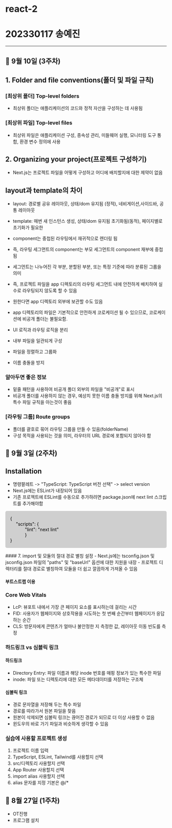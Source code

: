 # react-2
<h1>202330117 송예진</h1>
<hr>

## 🔖 9월 10일 (3주차)
<h2>1. Folder and file conventions(폴더 및 파일 규칙)</h2>

###  [최상위 폴더] Top-level folders
- 최상위 폴더는 애플리케이션의 코드와 정적 자산을 구성하는 데 사용됨

###  [최상위 파일] Top-level files
- 최상위 파일은 애플리케이션 구성, 종속성 관리, 미들웨어 실행, 모니터링 도구 통합, 환경 변수 정의에 사용

<h2>2. Organizing your project(프로젝트 구성하기)</h2>

- Next.js는 프로젝트 파일을 어떻게 구성하고 어디에 배치할지에 대한 제약이 없음

<h2>layout과 template의 차이</h2>

- layout: 경로별 공유 레이아웃, 상태/dom 유지됨 (정적), 네비게이션,사이드바, 공통 레이아웃
- template: 매번 새 인스턴스 생성, 상태/dom 유지됨 초기화됨(동적), 페이지별로 초기화가 필요한

- component는 중첩된 라우팅에서 재귀적으로 렌더링 됨
- 즉, 라우팅 세그먼트의 component는 부모 세그먼트의 component 재부에 중첩됨
- 세그먼트는 나누어진 각 부분, 분할된 부분, 또는 특정 기준에 따라 분류된 그룹을 의미
- 즉, 프로젝트 파일을 app 디렉토리의 라우팅 세그먼트 내에 안전하게 배치하여 실수로 라우팅되지 않도록 할 수 있음
- 원한다면 app 디렉토리 외부에 보관할 수도 있음
- app 디렉토리의 파일은 기본적으로 안전하게 코로케이션 될 수 있으므로, 코로케이션에 비공개 폴더는 불필요함.
- UI 로직과 라우팅 로직을 분리
- 내부 파일을 일관되게 구성
- 파일을 정렬하고 그룹화
- 이름 충돌을 방지

### 알아두면 좋은 정보
- 밑줄 패턴을 사용하여 비공개 폴더 외부의 파일을 "비공개"로 표시
- 비공개 폴더를 사용하지 않는 경우, 예상치 못한 이름 충돌 방지를 위해 Next.js의 특수 파일 규칙을 아는것이 좋음


###  [라우팅 그룹] Route groups
- 폴더를 괄호로 묶어 라우팅 그룹을 만들 수 있음(folderName)
- 구성 목적을 사용되는 것을 의미, 라우터의 URL 경로에 포함되지 않아야 함


## 🔖 9월 3일 (2주차)
<h2>Installation</h2>

- 명령팔레트 -> "TypeScript: TypeScript 버전 선택" -> select version
- Next.js에는 ESLint가 내장되어 있음
- 기존 프로젝트에 ESLint를 수동으로 추가하려면 package.json에 next lint 스크립트를 추가해야함 <br>
<p style="
color: black;background:#cfcfcf;
border-radius:5px;
padding:15px;
">
{<br>
&emsp; "scripts": {<br>&emsp;&emsp;&emsp;
            "lint": "next lint"<br>
&emsp;&emsp;&emsp;    }<br>
}
</p>
#### 7. import 및 모듈의 절대 경로 별칭 설정
- Next.js에는 tsconfig.json 및 jsconfig.json 파일의 "paths" 및 "baseUrl" 옵션에 대한 지원을 내장
- 프로젝트 디렉터리를 절대 경로로 별칭하여 모듈을 더 쉽고 깔끔하게 가져올 수 있음

#### 부트스트랩 이용

### Core Web Vitals
- LcP: 뷰포트 내에서 가장 큰 페이지 요소를 표시하는데 걸리는 시간
- FID: 사용자가 웹페이지와 상호작용을 시도하는 첫 번째 순간부터 웹페이지가 응답하는 순간
- CLS: 방문자에게 콘텐츠가 얼마나 불안정한 지 측정한 값, 레이아웃 이동 빈도를 측정

### 하드링크 vs 심볼릭 링크

#### 하드링크
- Directory Entry: 파일 이름과 해당 inode 번호를 매핑 정보가 있는 특수한 파일
- inode: 파일 또는 디렉토리에 대한 모든 메타데이터를 저장하는 구조체

#### 심볼릭 링크
- 경로 문자열을 저장해 두는 특수 파일
- 경로를 따라가서 원본 파일을 찾음
- 원본이 삭제되면 심볼릭 링크는 끊어진 경로가 되므로 더 이상 사용할 수 없음
- 윈도우의 바로 가기 파일과 비슷하게 생각할 수 있음

### 실습에 사용할 프로젝트 생성
1. 프로젝트 이름 입력
2. TypeScript, ESLint, Tailwind를 사용할지 선택
3. src/디렉토리 사용할지 선택
4. App Router 사용할지 선택
5. import alias 사용할지 선택
6. alias 문자를 지정 기본은 @/*

## 🔖 8월 27일 (1주차)
- OT진행
- 프로그램 설치
